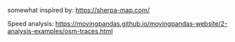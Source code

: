 somewhat inspired by: https://sherpa-map.com/


Speed analysis: https://movingpandas.github.io/movingpandas-website/2-analysis-examples/osm-traces.html
